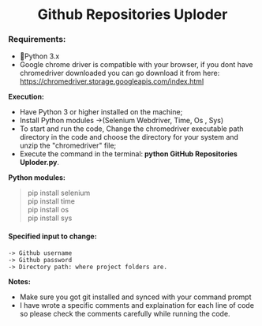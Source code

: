 <h1 align="center"> Github Repositories Uploder</h1> 

### Requirements:
* 🐍Python  3.x
* Google chrome driver is compatible with your browser, if you dont have chromedriver downloaded you can go download it from here: https://chromedriver.storage.googleapis.com/index.html



<strong>Execution:</strong>
* Have Python 3 or higher installed on the machine;
* Install Python modules &#8594;(Selenium Webdriver, Time, Os , Sys)
* To start and run the code, Change the chromedriver executable path directory in the code  and choose the directory for your system and unzip the "chromedriver" file;
* Execute the command in the terminal:<strong> python GitHub Repositories Uploder.py</strong>.
    
<strong>Python modules: </strong>
 > pip install selenium </br>
 > pip install time </br>
 > pip install os</br>
 > pip install sys</br>
    
#### Specified input to change:
    -> Github username
    -> Github password
    -> Directory path: where project folders are.
    
    
    
<strong>Notes:</strong>
  * Make sure you got git installed and synced with your command prompt
  * I have wrote a specific comments and explaination for each line of code so please check the comments carefully while running the code.
  
